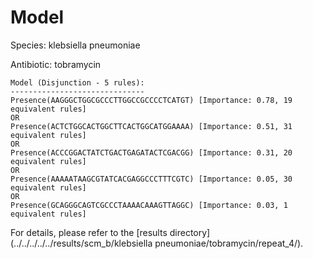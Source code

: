 
# Model

Species: klebsiella pneumoniae

Antibiotic: tobramycin

```
Model (Disjunction - 5 rules):
------------------------------
Presence(AAGGGCTGGCGCCCTTGGCCGCCCCTCATGT) [Importance: 0.78, 19 equivalent rules]
OR
Presence(ACTCTGGCACTGGCTTCACTGGCATGGAAAA) [Importance: 0.51, 31 equivalent rules]
OR
Presence(ACCCGGACTATCTGACTGAGATACTCGACGG) [Importance: 0.31, 20 equivalent rules]
OR
Presence(AAAAATAAGCGTATCACGAGGCCCTTTCGTC) [Importance: 0.05, 30 equivalent rules]
OR
Presence(GCAGGGCAGTCGCCCTAAAACAAAGTTAGGC) [Importance: 0.03, 1 equivalent rules]

```

For details, please refer to the [results directory](../../../../../results/scm_b/klebsiella pneumoniae/tobramycin/repeat_4/).

